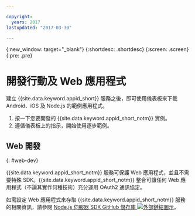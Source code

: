 ```yaml
---

copyright:
  years: 2017
lastupdated: "2017-03-30"

---
```


{:new_window: target="_blank"}
{:shortdesc: .shortdesc}
{:screen: .screen}
{:pre: .pre}

# 開發行動及 Web 應用程式

建立 {{site.data.keyword.appid_short}} 服務之後，即可使用儀表板來下載 Android、iOS 及 Node.js 的範例應用程式。

1. 按一下您要開發的 {{site.data.keyword.appid_short_notm}} 實例。
2. 遵循儀表板上的指示，開始使用逐步範例。



## Web 開發
{: #web-dev}

{{site.data.keyword.appid_short_notm}} 服務可保護 Web 應用程式，並且不需要特殊 SDK。{{site.data.keyword.appid_short_notm}} 整合可讓任何 Web 應用程式（不論其實作何種技術）充分運用 OAuth2 通訊協定。

如需設定 Web 應用程式來存取 {{site.data.keyword.appid_short_notm}} 服務的相關資訊，請參閱 <a href="https://github.com/ibm-cloud-security/appid-serversdk-nodejs" target="_blank">Node.js 伺服器 SDK GitHub 儲存庫 <img src="../../icons/launch-glyph.svg" alt="外部鏈結圖示"></a>。
